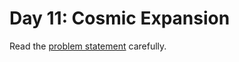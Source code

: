 # Day 11: Cosmic Expansion

Read the [problem statement](https://adventofcode.com/2023/day/11) carefully.
